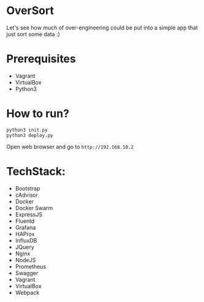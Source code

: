 # OverSort
Let's see how much of over-engineering could be put into a simple app that just sort some data :)

# Prerequisites
- Vagrant
- VirtualBox
- Python3

# How to run?
```
python3 init.py
python3 deploy.py
```

Open web browser and go to `http://192.168.10.2`

# TechStack:
- Bootstrap
- cAdvisor
- Docker
- Docker Swarm
- ExpressJS
- Fluentd
- Grafana
- HAProx
- InfluxDB
- JQuery
- Nginx
- NodeJS
- Prometheus
- Swagger
- Vagrant
- VirtualBox
- Webpack
